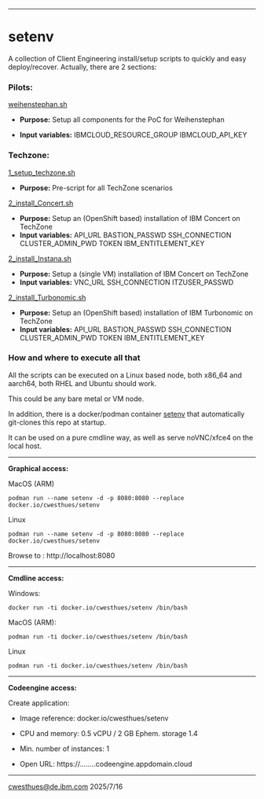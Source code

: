 ---

# setenv

A collection of Client Engineering install/setup scripts
to quickly and easy deploy/recover.
Actually, there are 2 sections:

### Pilots:
  [weihenstephan.sh](Pilots/weihenstephan.sh)
  
  - **Purpose:** Setup all components for the PoC for Weihenstephan
  
  - **Input variables:** IBMCLOUD_RESOURCE_GROUP   IBMCLOUD_API_KEY

### Techzone:
  [1_setup_techzone.sh](Techzone/1_setup_techzone.sh)

  - **Purpose:** Pre-script for all TechZone scenarios

  [2_install_Concert.sh](Techzone/2_install_Concert.sh)
   
  - **Purpose:** Setup an (OpenShift based) installation of IBM Concert on TechZone
  - **Input variables:** API_URL BASTION_PASSWD SSH_CONNECTION CLUSTER_ADMIN_PWD TOKEN IBM_ENTITLEMENT_KEY
   
  [2_install_Instana.sh](Techzone/2_install:Instana.sh)
  
  - **Purpose:** Setup a (single VM) installation of IBM Concert on TechZone
  - **Input variables:** VNC_URL SSH_CONNECTION ITZUSER_PASSWD

  [2_install_Turbonomic.sh](Techzone/2_install_Turbonomic.sh)
  
  - **Purpose:** Setup an (OpenShift based) installation of IBM Turbonomic on TechZone
  - **Input variables:** API_URL BASTION_PASSWD SSH_CONNECTION CLUSTER_ADMIN_PWD TOKEN IBM_ENTITLEMENT_KEY

### How and where to execute all that

All the scripts can be executed on a Linux based node, both x86_64 and aarch64, both RHEL and Ubuntu should work.

This could be any bare metal or VM node.

In addition, there is a docker/podman container [setenv](https://hub.docker.com/u/cwesthues) that automatically git-clones this repo at startup.

It can be used on a pure cmdline way, as well as serve noVNC/xfce4 on the local host.
___

**Graphical access:**

MacOS (ARM) 
```
podman run --name setenv -d -p 8080:8080 --replace docker.io/cwesthues/setenv
```
Linux
```
podman run --name setenv -d -p 8080:8080 --replace docker.io/cwesthues/setenv
```
Browse to : http://localhost:8080
___

**Cmdline access:**

Windows: 
```
docker run -ti docker.io/cwesthues/setenv /bin/bash
```
MacOS (ARM):
```
podman run -ti docker.io/cwesthues/setenv /bin/bash
```
Linux
```
podman run -ti docker.io/cwesthues/setenv /bin/bash
```
___

**Codeengine access:**

Create application:
   
  - Image reference: docker.io/cwesthues/setenv

  - CPU and memory: 0.5 vCPU / 2 GB   Ephem. storage 1.4

  - Min. number of instances: 1
      
  - Open URL: https://........codeengine.appdomain.cloud
___

cwesthues@de.ibm.com 2025/7/16
